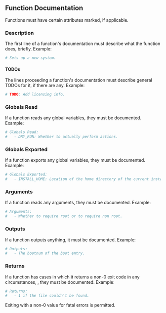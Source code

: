 

## Function Documentation
Functions must have certain attributes marked, if applicable.

### Description
The first line of a function's documentation must describe what the function does, briefly. Example:
```bash
# Sets up a new system.
```

#### TODOs
The lines proceeding a function's documentation must describe general TODOs for it, if there are any. Example:
```bash
# TODO: Add licensing info.
```

### Globals Read
If a function reads any global variables, they must be documented. Example:
```bash
# Globals Read:
#   - DRY_RUN: Whether to actually perform actions.
```

### Globals Exported
If a function exports any global variables, they must be documented. Example:
```bash
# Globals Exported:
#   - INSTALL_HOME: Location of the home directory of the current install user.
```

### Arguments
If a function reads any arguments, they must be documented. Example:
```bash
# Arguments:
#   - Whether to require root or to require non root.
```

### Outputs
If a function outputs anything, it must be documented. Example:
```bash
# Outputs:
#   - The bootnum of the boot entry.
```

### Returns
If a function has cases in which it returns a non-0 exit code in any circumstances, , they must be documented. Example:
```bash
# Returns:
#   - 1 if the file couldn't be found.
```
Exiting with a non-0 value for fatal errors is permitted.